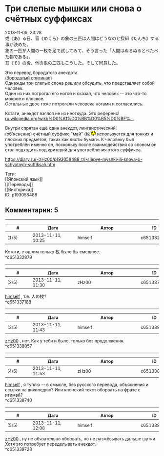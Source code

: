 Три слепые мышки или снова о счётных суффиксах
==============================================

  
2013-11-09, 23:28  
 或《あ》る日、盲《めくら》の象の三匹は人間はどうなのと探知《たんち》する事が決めた。   
 象の一匹が人間の一枚を足で試してみて、そう言った「人間はぬるぬるとぺたぺた物である」。   
 其《そ》の後、他の象の二匹もこうした。そして同意した。   
   
 Это перевод бородатого анекдота.   
  [(бородатый оригинал)](https://zHz00.diary.ru/p193058488.htm?index=1#linkmore193058488m1)      
 Однажды три слепых слона решили обсудить, что представляет собой человек.   
 Один из них потрогал его ногой и сказал, что человек -- это что-то мокрое и плоское.   
 Остальные двое тоже потрогали человека ногами и согласились.   
     
   
 Кстати, анекдот взялся не из неоткуда. Это референс!  [ru.wikipedia.org/wiki/%D0%A1%D0%BB%D0%B5%D0%BF%...](https://ru.wikipedia.org/wiki/%D0%A1%D0%BB%D0%B5%D0%BF%D1%8B%D0%B5_%D0%B8_%D1%81%D0%BB%D0%BE%D0%BD)    
   
 Внутри спрятан ещё один анекдот, лингвистический:   
  [(об'яснение)](https://zHz00.diary.ru/p193058488.htm?index=2#linkmore193058488m2)    счётный суффикс "май" (枚 ![;)](pics/1136.gif) используется для тонких и плоских предметов, таких как листы бумаги. К человеку был употреблён именно он, поскольку после взаимодействия со слоном он стал подходить под критерий для употребления этого суффикса.     
  
<https://diary.ru/~zHz00/p193058488_tri-slepye-myshki-ili-snova-o-schyotnyh-suffiksah.htm>  
  
Теги:  
[[Японский язык]]  
[[Переводы]]  
[[Викторика]]  
ID: p193058488  


Комментарии: 5
--------------

  


---



|         #         |              Дата              |                     Автор                     |           ID           |
| --- | --- | --- | --- |
| (1/5) | 2013-11-11, 10:25 | himself | c651332879 |

  
 Кстати, с одним только 枚 было бы смешнее.   
 ^c651332879

---



|         #         |              Дата              |                     Автор                     |           ID           |
| --- | --- | --- | --- |
| (2/5) | 2013-11-11, 11:30 | zHz00 | c651337188 |

  
  [himself](http://himself.diary.ru "void")  , т.е. 人の枚?   
 ^c651337188

---



|         #         |              Дата              |                     Автор                     |           ID           |
| --- | --- | --- | --- |
| (3/5) | 2013-11-11, 11:43 | himself | c651338057 |

  
  [zHz00](https://zHz00.diary.ru "Untitled")  , нет. Как у тебя и было, только без продолжения.   
 ^c651338057

---



|         #         |              Дата              |                     Автор                     |           ID           |
| --- | --- | --- | --- |
| (4/5) | 2013-11-11, 11:53 | zHz00 | c651338740 |

  
  [himself](http://himself.diary.ru "void")  , я туплю -- в смысле, без русского перевода, объяснения и ссылки на википедию? Или японский текст оборвать на фразе с итимай?   
 ^c651338740

---



|         #         |              Дата              |                     Автор                     |           ID           |
| --- | --- | --- | --- |
| (5/5) | 2013-11-11, 12:08 | himself | c651339728 |

  
  [zHz00](https://zHz00.diary.ru "Untitled")  , ну не обязательно оборвать, но не разжёвывать дальше шутки. Хотя это потребует переделывать анекдот.   
 ^c651339728